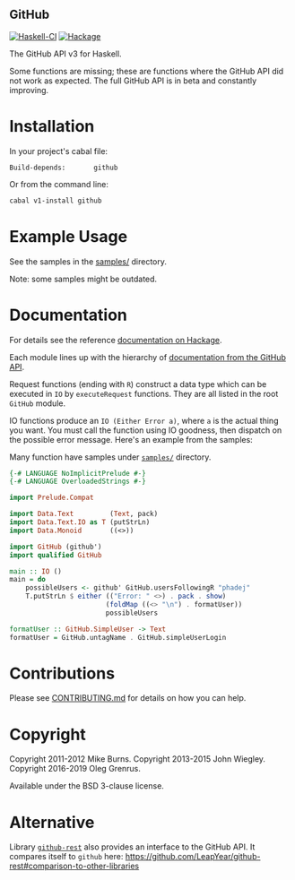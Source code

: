 GitHub
------

[![Haskell-CI](https://github.com/haskell-github/github/actions/workflows/haskell-ci.yml/badge.svg)](https://github.com/haskell-github/github/actions/workflows/haskell-ci.yml)
[![Hackage](https://img.shields.io/hackage/v/github.svg)][hackage]

The GitHub API v3 for Haskell.

Some functions are missing; these are functions where the GitHub API did
not work as expected. The full GitHub API is in beta and constantly
improving.

Installation
============

In your project's cabal file:

```cabal
Build-depends:       github
```

Or from the command line:

```sh
cabal v1-install github
```

Example Usage
=============

See the samples in the
[samples/](https://github.com/haskell-github/github/tree/master/samples) directory.

Note: some samples might be outdated.

Documentation
=============

For details see the reference [documentation on Hackage][hackage].

Each module lines up with the hierarchy of
[documentation from the GitHub API](https://docs.github.com/en/rest).

Request functions (ending with `R`) construct a data type which can be executed
in `IO` by `executeRequest` functions. They are all listed in the root `GitHub`
module.

IO functions produce an `IO (Either Error a)`, where `a` is the actual thing
you want. You must call the function using IO goodness, then dispatch on the
possible error message. Here's an example from the samples:

Many function have samples under
[`samples/`](https://github.com/haskell-github/github/tree/master/samples) directory.

```hs
{-# LANGUAGE NoImplicitPrelude #-}
{-# LANGUAGE OverloadedStrings #-}

import Prelude.Compat

import Data.Text         (Text, pack)
import Data.Text.IO as T (putStrLn)
import Data.Monoid       ((<>))

import GitHub (github')
import qualified GitHub

main :: IO ()
main = do
    possibleUsers <- github' GitHub.usersFollowingR "phadej"
    T.putStrLn $ either (("Error: " <>) . pack . show)
                        (foldMap ((<> "\n") . formatUser))
                        possibleUsers

formatUser :: GitHub.SimpleUser -> Text
formatUser = GitHub.untagName . GitHub.simpleUserLogin
```

Contributions
=============

Please see
[CONTRIBUTING.md](https://github.com/haskell-github/github/blob/master/CONTRIBUTING.md)
for details on how you can help.

Copyright
=========

Copyright 2011-2012 Mike Burns.
Copyright 2013-2015 John Wiegley.
Copyright 2016-2019 Oleg Grenrus.

Available under the BSD 3-clause license.

[hackage]: http://hackage.haskell.org/package/github "Hackage"

Alternative
===========

Library [`github-rest`](https://hackage.haskell.org/package/github-rest)
also provides an interface to the GitHub API.
It compares itself to `github` here:
https://github.com/LeapYear/github-rest#comparison-to-other-libraries
